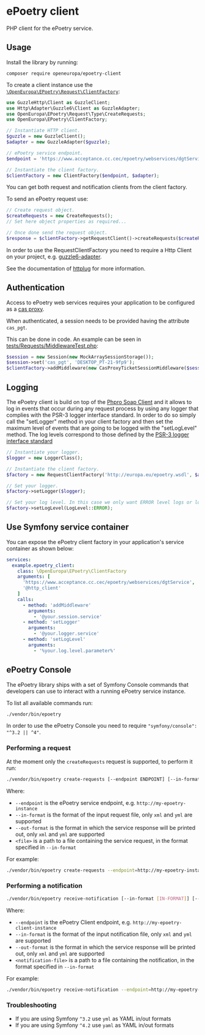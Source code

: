 # ePoetry client

PHP client for the ePoetry service.

## Usage

Install the library by running:

```
composer require openeuropa/epoetry-client
```

To create a client instance use the [`\OpenEuropa\EPoetry\Request\ClientFactory`](src/Request/RequestClientFactory.php):

```php
use GuzzleHttp\Client as GuzzleClient;
use Http\Adapter\Guzzle6\Client as GuzzleAdapter;
use OpenEuropa\EPoetry\Request\Type\CreateRequests;
use OpenEuropa\EPoetry\ClientFactory;

// Instantiate HTTP client.
$guzzle = new GuzzleClient();
$adapter = new GuzzleAdapter($guzzle);

// ePoetry service endpoint.
$endpoint = 'https://www.acceptance.cc.cec/epoetry/webservices/dgtService';

// Instantiate the client factory.
$clientFactory = new ClientFactory($endpoint, $adapter);
```

You can get both request and notification clients from the client factory.

To send an ePoetry request use:

```php
// Create request object.
$createRequests = new CreateRequests();
// Set here object properties as required...

// Once done send the request object.
$response = $clientFactory->getRequestClient()->createRequests($createRequests);
```

In order to use the RequestClientFactory you need to require a Http Client on your project,
e.g. [guzzle6-adapter](https://github.com/php-http/guzzle6-adapter).

See the documentation of [httplug](http://httplug.io) for more information.

## Authentication

Access to ePoetry web services requires your application to be
configured as a [cas proxy](https://webgate.ec.europa.eu/CITnet/confluence/display/IAM/Proxy+Tickets).

When authenticated, a session needs to be provided having the attribute `cas_pgt`.

This can be done in code.
An example can be seen in [tests/Requests/MiddlewareTest.php](tests/Request/MiddlewareTest.php):

```php
$session = new Session(new MockArraySessionStorage());
$session->set('cas_pgt', 'DESKTOP_PT-21-9fp9');
$clientFactory->addMiddleware(new CasProxyTicketSessionMiddleware($session));
```

## Logging

The ePoetry client is build on top of the [Phpro Soap Client](https://github.com/phpro/soap-client)
and it allows to log in events that occur during any request process by using any logger
that complies with the PSR-3 logger interface standard. 
In order to do so simply call the "setLogger" method in your client factory and then set the maximum level
of events that are going to be logged with the "setLogLevel" method. The log levels correspond to those defined
by the [PSR-3 logger interface standard](https://www.php-fig.org/psr/psr-3/#5-psrlogloglevel)

```php
// Instantiate your logger.
$logger = new LoggerClass();

// Instantiate the client factory.
$factory = new RequestClientFactory('http://europa.eu/epoetry.wsdl', $adapter);

// Set your logger.
$factory->setLogger($logger);

// Set your log level. In this case we only want ERROR level logs or lower.
$factory->setLogLevel(LogLevel::ERROR);
```

## Use Symfony service container

You can expose the ePoetry client factory in your application's service container as shown below:

```yaml
services:
  example.epoetry_client:
    class: \OpenEuropa\EPoetry\ClientFactory
    arguments: [
      'https://www.acceptance.cc.cec/epoetry/webservices/dgtService',
      '@http_client'
    ]
    calls:
      - method: 'addMiddleware'
        arguments:
          - '@your.session.service'
      - method: 'setLogger'
        arguments:
          - '@your.logger.service'
      - method: 'setLogLevel'
        arguments:
          - '%your.log.level.parameter%'
```


## ePoetry Console

The ePoetry library ships with a set of Symfony Console commands that developers can use to interact with a running
ePoetry service instance.

To list all available commands run:

```bash
./vendor/bin/epoetry
```

In order to use the ePoetry Console you need to require `"symfony/console": "^3.2 || ^4"`.

### Performing a request

At the moment only the `createRequests` request is supported, to perform it run:

```bash
./vendor/bin/epoetry create-requests [--endpoint ENDPOINT] [--in-format [IN-FORMAT]] [--out-format [OUT-FORMAT]] [--] <file>
```

Where:

- `--endpoint` is the ePoetry service endpoint, e.g. `http://my-epoetry-instance`
- `--in-format` is the format of the input request file, only `xml` and `yml` are supported
- `--out-format` is the format in which the service response will be printed out, only `xml` and `yml` are supported
- `<file>` is a path to a file containing the service request, in the format specified in `--in-format`

For example:

```bash
./vendor/bin/epoetry create-requests --endpoint=http://my-epoetry-instance --in-format=xml --out-format=yaml ./path/to/request
```

### Performing a notification

```bash
./vendor/bin/epoetry receive-notification [--in-format [IN-FORMAT]] [--out-format [OUT-FORMAT]] [--] <notification-file>
```

Where:

- `--endpoint` is the ePoetry Client endpoint, e.g. `http://my-epoetry-client-instance`
- `--in-format` is the format of the input notification file, only `xml` and `yml` are supported
- `--out-format` is the format in which the service response will be printed out, only `xml` and `yml` are supported
- `<notification-file>` is a path to a file containing the notification, in the format specified in `--in-format`

For example:

```bash
./vendor/bin/epoetry receive-notification --endpoint=http://my-epoetry-client-instance --in-format=xml --out-format=yaml ./path/to/notification
```

### Troubleshooting

- If you are using Symfony `^3.2` use `yml` as YAML in/out formats
- If you are using Symfony `^4.2` use `yaml` as YAML in/out formats
